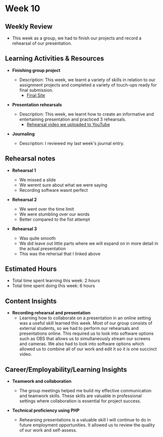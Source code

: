 # Week 10

## Weekly Review
- This week as a group, we had to finish our projects and record a rehearsal of our presentation.

## Learning Activities & Resources

- **Finishing group project**
  - Description: This week, we learnt a variety of skills in relation to our assignment projects and completed a variety of touch-ups ready for final submission.
    - [Final Site](http://u3aonline.com/)
    
- **Presentation rehearsals**
  - Description: This week, we learnt how to create an informative and entertaining presentation and practiced 3 rehearsals.
    - [Rehearsal video we uploaded to YouTube](https://www.youtube.com/watch?v=J2se6XsYdG4&ab_channel=BaileyJohannsmann)

- **Journaling**
  - Description: I reviewed my last week's journal entry.

 ## Rehearsal notes

 - **Rehearsal 1**
   - We missed a slide
   - We werent sure about what we were saying
   - Recording software wasnt perfect

 - **Rehearsal 2**
   - We went over the time limit
   - We were stumbling over our words
   - Better compared to the fist attempt
  
 - **Rehearsal 3**
   - Was quite smooth
   - We did leave out little parts where we will expand on in more detail in the actual presentation
   - This was the rehersal that I linked above 


## Estimated Hours

- Total time spent learning this week: 2 hours
- Total time spent doing this week: 6 hours 

## Content Insights

- **Recording rehearsal and presentation**
  - Learning how to collaborate on a presentation in an online setting was a useful skill learned this week. Most of our group consists of external students, so we had to perform our rehearsals and presentations online. This required us to look into software options such as OBS that allows us to simultaneously stream our screens and cameras. We also had to look into software options which allowed us to combine all of our work and edit it so it is one succinct video.

## Career/Employability/Learning Insights

- **Teamwork and collaboration**
  - The group meetings helped me build my effective communication and teamwork skills. These skills are valuable in professional settings where collaboration is essential for project success.

- **Technical proficiency using PHP**
  - Rehearsing presentations is a valuable skill I will continue to do in future employment opportunities. It allowed us to review the quality of our work and self-assess.
